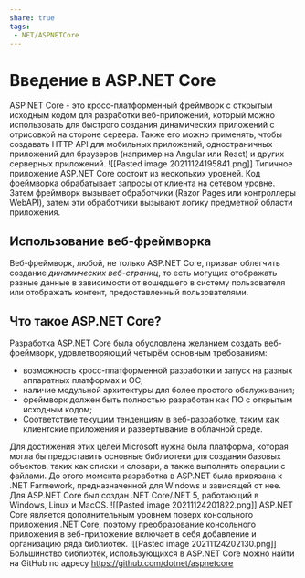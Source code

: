```yaml
---
share: true
tags:
 - NET/ASPNETCore
---
```

# Введение в ASP.NET Core
ASP.NET Core  - это кросс-платформенный фреймворк с открытым исходным кодом для разработки веб-приложений, который можно использовать для быстрого создания динамических приложений с отрисовкой на стороне сервера. Также его можно применять, чтобы создавать HTTP API для мобильных приложений, одностраничных приложений для браузеров (например на Angular или React) и других серверных приложений.
![[Pasted image 20211124195841.png]]
Типичное приложение ASP.NET Core состоит из нескольких уровней. Код фреймворка обрабатывает запросы от клиента на сетевом уровне. Затем фреймворк вызывает обработчики (Razor Pages или контроллеры WebAPI), затем эти обработчики вызывают логику предметной области приложения.
## Использование веб-фреймворка
Веб-фреймворк, любой, не только ASP.NET Core, призван облегчить создание *динамических веб-страниц*, то есть могущих отображать разные данные в зависимости от вошедшего в систему пользователя или отображать контент, предоставленный пользователями.
## Что такое ASP.NET Core?
Разработка ASP.NET Core была обусловлена желанием создать веб-фреймворк, удовлетворяющий четырём основным требованиям:
- возможность кросс-платформенной разработки и запуск на разных аппаратных платформах и ОС;
- наличие модульной архитектуры для более простого обслуживания;
- фреймворк должен быть полностью разработан как ПО с открытым исходным кодом;
- Соответствие текущим тенденциям в веб-разработке, таким как клиентские приложения и развертывание в облачной среде.

Для достижения этих целей Microsoft нужна была платформа, которая могла бы предоставить основные библиотеки для создания базовых объектов, таких как списки и словари, а также выполнять операции с файлами. До этого момента разработка в ASP.NET была привязана к .NET Farmework, предназначенной для Windows и зависящей от нее. Для ASP.NET Core был создан .NET Core/.NET 5, работающий в Windows, Linux и MacOS.
![[Pasted image 20211124201822.png]]
ASP.NET Core является дополнительным уровнем поверх консольного приложения .NET Core, поэтому преобразование консольного приложения в веб-приложение включает в себя добавление и организацию ряда библиотек.
![[Pasted image 20211124202130.png]]
Большинство библиотек, использующихся в ASP.NET Core можно найти на GitHub по адресу https://github.com/dotnet/aspnetcore